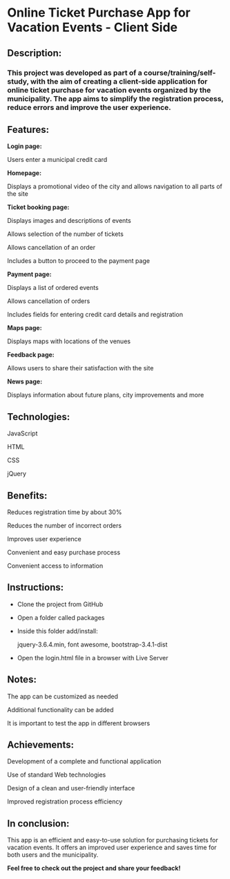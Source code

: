 # Online Ticket Purchase App for Vacation Events - Client Side

## Description:

### This project was developed as part of a course/training/self-study, with the aim of creating a client-side application for online ticket purchase for vacation events organized by the municipality. The app aims to simplify the registration process, reduce errors and improve the user experience.

## Features:

**Login page:**

Users enter a  municipal credit card

**Homepage:**

Displays a promotional video of the city and allows navigation to all parts of the site

**Ticket booking page:**

Displays images and descriptions of events

Allows selection of the number of tickets

Allows cancellation of an order

Includes a button to proceed to the payment page

**Payment page:**

Displays a list of ordered events

Allows cancellation of orders

Includes fields for entering credit card details and registration

**Maps page:**

Displays maps with locations of the venues

**Feedback page:**

Allows users to share their satisfaction with the site

**News page:**

Displays information about future plans, city improvements and more

## Technologies:

JavaScript

HTML

CSS

jQuery

## Benefits:

Reduces registration time by about 30%

Reduces the number of incorrect orders

Improves user experience

Convenient and easy purchase process

Convenient access to information

## Instructions:

* Clone the project from GitHub
  
* Open a folder called packages
  
* Inside this folder add/install: 

  jquery-3.6.4.min, font awesome, bootstrap-3.4.1-dist
  
* Open the login.html file in a browser with Live Server

## Notes:

The app can be customized as needed

Additional functionality can be added

It is important to test the app in different browsers

## Achievements:

Development of a complete and functional application

Use of standard Web technologies

Design of a clean and user-friendly interface

Improved registration process efficiency

## In conclusion:

This app is an efficient and easy-to-use solution for purchasing tickets for vacation events. It offers an improved user experience and saves time for both users and the municipality.

**Feel free to check out the project and share your feedback!**
